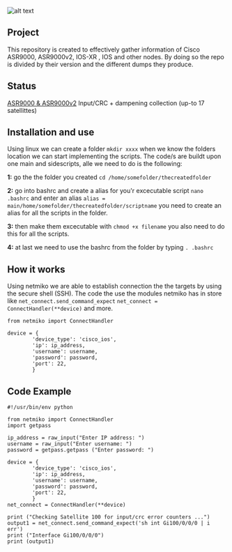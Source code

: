 ![alt text](https://imgur.com/LxImKqy.png)

## Project
This repository is created to effectively gather information of Cisco ASR9000, ASR9000v2, IOS-XR , IOS and other nodes. By doing so the repo is divided by their version and the different dumps they produce. 

## Status 
[ASR9000 & ASR9000v2](https://github.com/Sebhol95/Simplify_NetOps/tree/master/ASR9000_ASR9000v2/Input_CRC_and_dampening) Input/CRC + dampening collection (up-to 17 satellittes)

## Installation and use
Using linux we can create a folder ```mkdir xxxx``` when we know the folders location we can start implementing the scripts. The code/s are buildt upon one main and sidescripts, alle we need to do is the following: 

**1:** go the the folder you created ```cd /home/somefolder/thecreatedfolder```

**2:** go into bashrc and create a alias for you'r excecutable script ```nano .bashrc``` and enter an alias ```alias = main/home/somefolder/thecreatedfolder/scriptname``` you need to create an alias for all the scripts in the folder. 

**3:** then make them excecutable with ```chmod +x filename``` you also need to do this for all the scripts.

**4:** at last we need to use the bashrc from the folder by typing ```. .bashrc```

## How it works
Using netmiko we are able to establish connection the the targets by using the secure shell (SSH). The code the use the modules netmiko has in store like ```net_connect.send_command_expect``` ```net_connect = ConnectHandler(**device)``` and more. 
```
from netmiko import ConnectHandler

device = {
        'device_type': 'cisco_ios',
        'ip': ip_address,
        'username': username,
        'password': password,
        'port': 22,
        }
```

## Code Example
```
#!/usr/bin/env python

from netmiko import ConnectHandler
import getpass

ip_address = raw_input("Enter IP address: ")
username = raw_input("Enter username: ")
password = getpass.getpass ("Enter password: ")

device = {
        'device_type': 'cisco_ios',
        'ip': ip_address,
        'username': username,
        'password': password,
        'port': 22,
        }
net_connect = ConnectHandler(**device)

print ("Checking Satellite 100 for input/crc error counters ...")
output1 = net_connect.send_command_expect('sh int Gi100/0/0/0 | i err')
print ("Interface Gi100/0/0/0")
print (output1)
